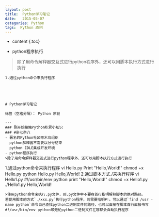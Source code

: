 ```yaml
---
layout: post
title:  Python学习笔记
date:   2015-05-07
categories: Python
tags:  Python 原创
---
```


* content
{:toc}

- python程序执行
>除了用命令解释器交互式进行python程序外，还可以用脚本执行方式进行执行
```
1.通过python命令来执行程序





# Python学习笔记

标签（空格分隔）： Python 原创

---
### 刚开始接触Python积累小知识
### #杂七杂八
- 著名的Python社区啄木鸟组织
  python解释器不需要以分号结束
  python IDLE集成开发环境
- python程序执行
>除了用命令解释器交互式进行python程序外，还可以用脚本执行方式进行执行
```
1.通过python命令来执行程序
vi Hello.py
  Print "Hello,World!"
chmod +x Hello.py
python Hello.py
Hello,World!
2.通过脚本方式./来执行程序
vi Hello1.py
   #!/usr/bin/env python
   print "Hello,World!"
chmod +x Hello1.py
./Hello1.py
Hello,World!
```
>使用python命令来执行.py文件，则.py文件中不要在首行指明解释脚本的绝对路径。
若使用脚本的方式`./xxx.py`执行python程序，则需要指明#!。可以通过`find /usr -name python`命令自己查找python二进制文件的路径，也可以直接在脚本首行直接书写#!/usr/bin/env python即无论python二进制文件在哪都会自动执行程序



